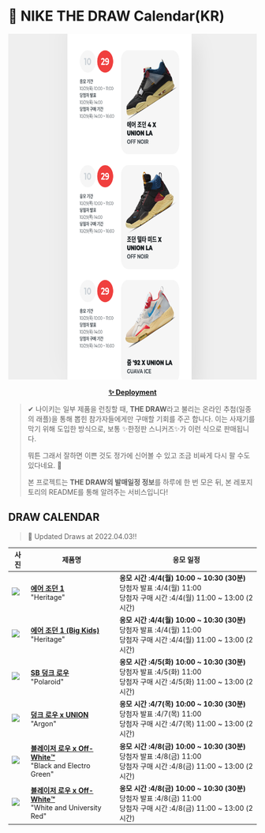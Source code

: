 # 👟 NIKE THE DRAW Calendar(KR)

<div align="center">
  <a href="https://junhoyeo.github.io/NIKE-THE-DRAW-Calendar/">
    <img src="./docs/images/preview.png" alt="Preview image of deployed application" height="700px" width="700px" />
  </a>
</div>

<p align="center">
  <a href="https://junhoyeo.github.io/NIKE-THE-DRAW-Calendar/">
    <strong>✨ Deployment</strong>
  </a>
</p>

> ✔ 나이키는 일부 제품을 런칭할 때, **THE DRAW**라고 불리는 온라인 추첨(일종의 래플)을 통해 뽑힌 참가자들에게만 구매할 기회를 주곤 합니다. 이는 사재기를 막기 위해 도입한 방식으로, 보통 ✨한정판 스니커즈✨가 이런 식으로 판매됩니다.
>
> 뭐튼 그래서 잘하면 이쁜 것도 정가에 신어볼 수 있고 조금 비싸게 다시 팔 수도 있다네요. 🤭
>
> 본 프로젝트는 **THE DRAW의 발매일정 정보**를 하루에 한 번 모은 뒤, 본 레포지토리의 README를 통해 알려주는 서비스입니다!

## DRAW CALENDAR

<!-- DRAW CALENDAR: START -->

> 👟 Updated Draws at 2022.04.03‼️

| 사진 | 제품명 | 응모 일정 |
| --- | ---- | ------- |
| <img src="https://static-breeze.nike.co.kr/kr/ko_kr/cmsstatic/product/555088-161/1b6222fa-a9d1-4947-91a9-d53a0c69fab4_primary.jpg?snkrBrowse" width="256" /> | <a href="https://www.nike.com/kr/launch/t/men/fw/basketball/555088-161/hllh57/air-jordan-1-retro-high-og"><strong>에어 조던 1</strong><br /></a> "Heritage" | <strong>응모 시간 :4/4(월) 10:00 ~ 10:30 (30분)</strong><br />당첨자 발표 :4/4(월) 11:00<br />당첨자 구매 시간 :4/4(월) 11:00 ~ 13:00 (2시간) |
| <img src="https://static-breeze.nike.co.kr/kr/ko_kr/cmsstatic/product/575441-161/195e6d82-c990-44e4-b0cb-876fc62dfaf6_primary.jpg?snkrBrowse" width="256" /> | <a href="https://www.nike.com/kr/launch/t/junior/fw/basketball/575441-161/afvp60/air-jordan-1-retro-high-og-gs"><strong>에어 조던 1 (Big Kids)</strong><br /></a> "Heritage" | <strong>응모 시간 :4/4(월) 10:00 ~ 10:30 (30분)</strong><br />당첨자 발표 :4/4(월) 11:00<br />당첨자 구매 시간 :4/4(월) 11:00 ~ 13:00 (2시간) |
| <img src="https://static-breeze.nike.co.kr/kr/ko_kr/cmsstatic/product/DH7722-001/879b1546-fcbc-4c5b-8a3b-c75c4a22dfbf_primary.jpg?snkrBrowse" width="256" /> | <a href="https://www.nike.com/kr/launch/t/adult-unisex/fw/action-outdoor/DH7722-001/zrrr83/nike-sb-dunk-low-pro-qs"><strong>SB 덩크 로우</strong><br /></a> "Polaroid" | <strong>응모 시간 :4/5(화) 10:00 ~ 10:30 (30분)</strong><br />당첨자 발표 :4/5(화) 11:00<br />당첨자 구매 시간 :4/5(화) 11:00 ~ 13:00 (2시간) |
| <img src="https://static-breeze.nike.co.kr/kr/ko_kr/cmsstatic/product/DJ9649-400/78ef2fcf-cf4a-4caa-be11-5362c5a9dd15_primary.jpg?snkrBrowse" width="256" /> | <a href="https://www.nike.com/kr/launch/t/men/fw/nike-sportswear/DJ9649-400/ndub37/nike-dunk-low-u"><strong>덩크 로우 x UNION</strong><br /></a> "Argon" | <strong>응모 시간 :4/7(목) 10:00 ~ 10:30 (30분)</strong><br />당첨자 발표 :4/7(목) 11:00<br />당첨자 구매 시간 :4/7(목) 11:00 ~ 13:00 (2시간) |
| <img src="https://static-breeze.nike.co.kr/kr/ko_kr/cmsstatic/product/DH7863-001/1195bf2f-c526-4ca9-9f1b-b2470a49d00e_primary.jpg?snkrBrowse" width="256" /> | <a href="https://www.nike.com/kr/launch/t/men/fw/nike-sportswear/DH7863-001/wdnd49/blazer-low-77-ow"><strong>블레이저 로우 x Off-White™️</strong><br /></a> "Black and Electro Green" | <strong>응모 시간 :4/8(금) 10:00 ~ 10:30 (30분)</strong><br />당첨자 발표 :4/8(금) 11:00<br />당첨자 구매 시간 :4/8(금) 11:00 ~ 13:00 (2시간) |
| <img src="https://static-breeze.nike.co.kr/kr/ko_kr/cmsstatic/product/DH7863-100/2bee02ea-a317-4b5e-8f4d-e2db3131efe5_primary.jpg?snkrBrowse" width="256" /> | <a href="https://www.nike.com/kr/launch/t/men/fw/nike-sportswear/DH7863-100/bqhf77/blazer-low-77-ow"><strong>블레이저 로우 x Off-White™️</strong><br /></a> "White and University Red" | <strong>응모 시간 :4/8(금) 10:00 ~ 10:30 (30분)</strong><br />당첨자 발표 :4/8(금) 11:00<br />당첨자 구매 시간 :4/8(금) 11:00 ~ 13:00 (2시간) |

<!-- DRAW CALENDAR: END -->
